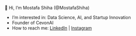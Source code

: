 👋 Hi, I’m Mostafa Shiha (@MostafaShiha) 
- I’m interested in: Data Science, AI, and Startup Innovation  
- Founder of CevonAI
- How to reach me:
[LinkedIn](https://www.linkedin.com/in/mostafashiha-5b658716b/) | [Instagram](https://www.instagram.com/mostafashihaofficial/)  
